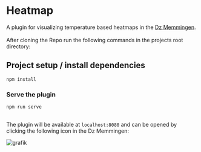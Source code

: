 # Heatmap

A plugin for visualizing temperature based heatmaps in the [Dz Memmingen](https://dz.memmingen.de/#/).\
\
After cloning the Repo run the following commands in the projects root directory:

## Project setup / install dependencies
```
npm install
```

### Serve the plugin
```
npm run serve
```
\
The plugin will be available at `localhost:8080` and can be opened by clicking the following icon in the Dz Memmingen:

![grafik](https://github.com/dvarlan/Heatmap-plugin-clean/assets/95964411/76e0dbd8-0383-403e-a2fd-fb19e5160356)

